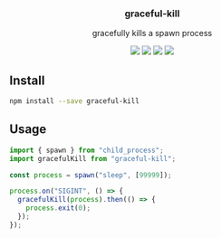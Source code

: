 <h3 align="center">
  graceful-kill
</h3>

<p align="center">
  gracefully kills a spawn process
</p>

<p align="center">
  <a href="https://npmjs.org/package/graceful-kill"><img src="https://img.shields.io/npm/v/graceful-kill.svg?style=flat-square"></a>
  <a href="https://npmjs.org/package/graceful-kill"><img src="https://img.shields.io/npm/dw/graceful-kill.svg?style=flat-square"></a>
  <a href="https://npmjs.org/package/graceful-kill"><img src="https://img.shields.io/node/v/graceful-kill.svg?style=flat-square"></a>
  <a href="https://npmjs.org/package/graceful-kill"><img src="https://img.shields.io/npm/types/graceful-kill.svg?style=flat-square"></a>
</p>

## Install

```bash
npm install --save graceful-kill
```

## Usage

```js
import { spawn } from "child_process";
import gracefulKill from "graceful-kill";

const process = spawn("sleep", [99999]);

process.on("SIGINT", () => {
  gracefulKill(process).then(() => {
    process.exit(0);
  });
});
```
